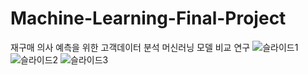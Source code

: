 # Machine-Learning-Final-Project
재구매 의사 예측을 위한 고객데이터 분석 머신러닝 모델 비교 연구
![슬라이드1](https://user-images.githubusercontent.com/92613995/204696061-7dd57c21-a33f-4b5a-bacf-4f5892ffe5a2.JPG)
![슬라이드2](https://user-images.githubusercontent.com/92613995/204696067-7db93c05-984b-4511-9dc8-b7381a95af01.JPG)
![슬라이드3](https://user-images.githubusercontent.com/92613995/204696075-a905578c-c6a0-4352-b0d6-7d1e02b6a3c5.JPG)
